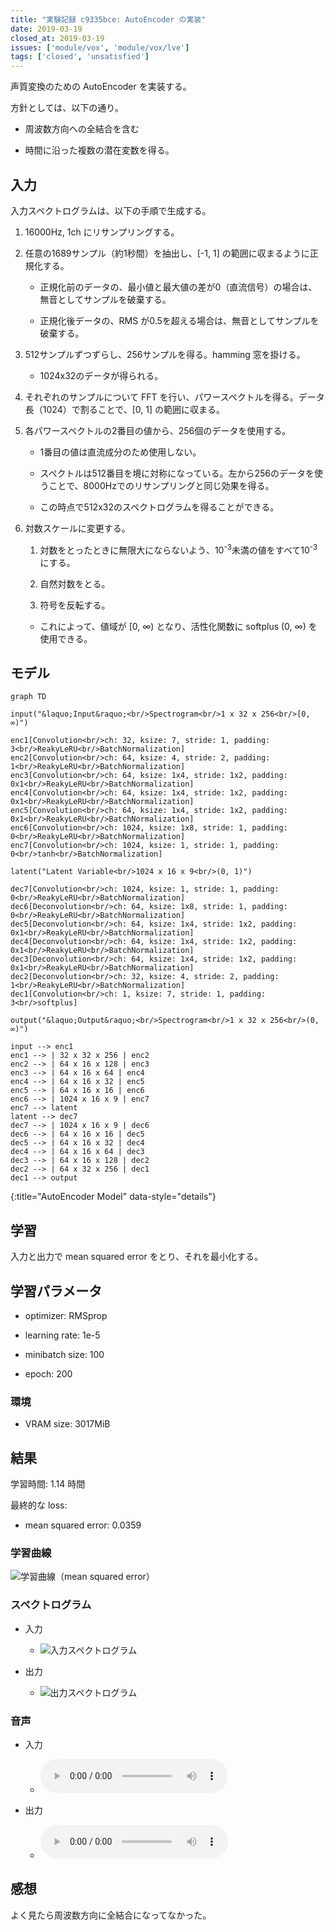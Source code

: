 ```yaml
---
title: "実験記録 c9335bce: AutoEncoder の実装"
date: 2019-03-19
closed_at: 2019-03-19
issues: ['module/vox', 'module/vox/lve']
tags: ['closed', 'unsatisfied']
---
```


声質変換のための AutoEncoder を実装する。

方針としては、以下の通り。

*   周波数方向への全結合を含む

*   時間に沿った複数の潜在変数を得る。

## 入力 ##

入力スペクトログラムは、以下の手順で生成する。

1.  16000Hz, 1ch にリサンプリングする。

2.  任意の1689サンプル（約1秒間）を抽出し、[-1, 1] の範囲に収まるように正規化する。

    *   正規化前のデータの、最小値と最大値の差が0（直流信号）の場合は、無音としてサンプルを破棄する。

    *   正規化後データの、RMS が0.5を超える場合は、無音としてサンプルを破棄する。

3.  512サンプルずつずらし、256サンプルを得る。hamming 窓を掛ける。

    *   1024x32のデータが得られる。

4.  それぞれのサンプルについて FFT を行い、パワースペクトルを得る。データ長（1024）で割ることで、[0, 1] の範囲に収まる。

5.  各パワースペクトルの2番目の値から、256個のデータを使用する。

    *   1番目の値は直流成分のため使用しない。

    *   スペクトルは512番目を境に対称になっている。左から256のデータを使うことで、8000Hzでのリサンプリングと同じ効果を得る。

    *   この時点で512x32のスペクトログラムを得ることができる。

6.  対数スケールに変更する。

    1.  対数をとったときに無限大にならないよう、10<sup>-3</sup>未満の値をすべて10<sup>-3</sup>にする。

    2.  自然対数をとる。

    3.  符号を反転する。

    *   これによって、値域が [0, ∞) となり、活性化関数に softplus (0, ∞) を使用できる。

## モデル ##

```mermaid
graph TD

input("&laquo;Input&raquo;<br/>Spectrogram<br/>1 x 32 x 256<br/>[0, ∞)")

enc1[Convolution<br/>ch: 32, ksize: 7, stride: 1, padding: 3<br/>ReakyLeRU<br/>BatchNormalization]
enc2[Convolution<br/>ch: 64, ksize: 4, stride: 2, padding: 1<br/>ReakyLeRU<br/>BatchNormalization]
enc3[Convolution<br/>ch: 64, ksize: 1x4, stride: 1x2, padding: 0x1<br/>ReakyLeRU<br/>BatchNormalization]
enc4[Convolution<br/>ch: 64, ksize: 1x4, stride: 1x2, padding: 0x1<br/>ReakyLeRU<br/>BatchNormalization]
enc5[Convolution<br/>ch: 64, ksize: 1x4, stride: 1x2, padding: 0x1<br/>ReakyLeRU<br/>BatchNormalization]
enc6[Convolution<br/>ch: 1024, ksize: 1x8, stride: 1, padding: 0<br/>ReakyLeRU<br/>BatchNormalization]
enc7[Convolution<br/>ch: 1024, ksize: 1, stride: 1, padding: 0<br/>tanh<br/>BatchNormalization]

latent("Latent Variable<br/>1024 x 16 x 9<br/>(0, 1)")

dec7[Convolution<br/>ch: 1024, ksize: 1, stride: 1, padding: 0<br/>ReakyLeRU<br/>BatchNormalization]
dec6[Deconvolution<br/>ch: 64, ksize: 1x8, stride: 1, padding: 0<br/>ReakyLeRU<br/>BatchNormalization]
dec5[Deconvolution<br/>ch: 64, ksize: 1x4, stride: 1x2, padding: 0x1<br/>ReakyLeRU<br/>BatchNormalization]
dec4[Deconvolution<br/>ch: 64, ksize: 1x4, stride: 1x2, padding: 0x1<br/>ReakyLeRU<br/>BatchNormalization]
dec3[Deconvolution<br/>ch: 64, ksize: 1x4, stride: 1x2, padding: 0x1<br/>ReakyLeRU<br/>BatchNormalization]
dec2[Deconvolution<br/>ch: 32, ksize: 4, stride: 2, padding: 1<br/>ReakyLeRU<br/>BatchNormalization]
dec1[Convolution<br/>ch: 1, ksize: 7, stride: 1, padding: 3<br/>softplus]

output("&laquo;Output&raquo;<br/>Spectrogram<br/>1 x 32 x 256<br/>(0, ∞)")

input --> enc1
enc1 --> | 32 x 32 x 256 | enc2
enc2 --> | 64 x 16 x 128 | enc3
enc3 --> | 64 x 16 x 64 | enc4
enc4 --> | 64 x 16 x 32 | enc5
enc5 --> | 64 x 16 x 16 | enc6
enc6 --> | 1024 x 16 x 9 | enc7
enc7 --> latent
latent --> dec7
dec7 --> | 1024 x 16 x 9 | dec6
dec6 --> | 64 x 16 x 16 | dec5
dec5 --> | 64 x 16 x 32 | dec4
dec4 --> | 64 x 16 x 64 | dec3
dec3 --> | 64 x 16 x 128 | dec2
dec2 --> | 64 x 32 x 256 | dec1
dec1 --> output
```
{:title="AutoEncoder Model" data-style="details"}

## 学習 ##

入力と出力で mean squared error をとり、それを最小化する。

## 学習パラメータ ##

*   optimizer: RMSprop

*   learning rate: 1e-5

*   minibatch size: 100

*   epoch: 200

### 環境 ###

*   VRAM size: 3017MiB

## 結果 ##

学習時間: 1.14 時間

最終的な loss:

*   mean squared error: 0.0359

### 学習曲線 ###

<img src="{% include gdrive id='19iatOYv2d9p_Ass_7007AXAXgltNSLlG' %}" title="学習曲線（mean squared error）" />

### スペクトログラム ###

*   入力

    *   <img src="{% include gdrive id='1nqxYa7g_-BQctGgL2Zw1sdp3w5wtzhNY' %}" title="入力スペクトログラム" />

*   出力

    *   <img src="{% include gdrive id='1ZB-Nbd8ERucuyuaSoRpGUgolgQQ-BaG2' %}" title="出力スペクトログラム" />

### 音声 ###

*   入力

    *   <audio controls src="{% include gdrive id='1fb4KopguILHMJYkJn9fSGD33FNOsxnps' %}" type="audio/wav"></audio>

*   出力

    *   <audio controls src="{% include gdrive id='1t6AdOfRn_8qqnpK_46D5HiXlSXRa2BVZ' %}" type="audio/wav"></audio>

## 感想 ##

よく見たら周波数方向に全結合になってなかった。